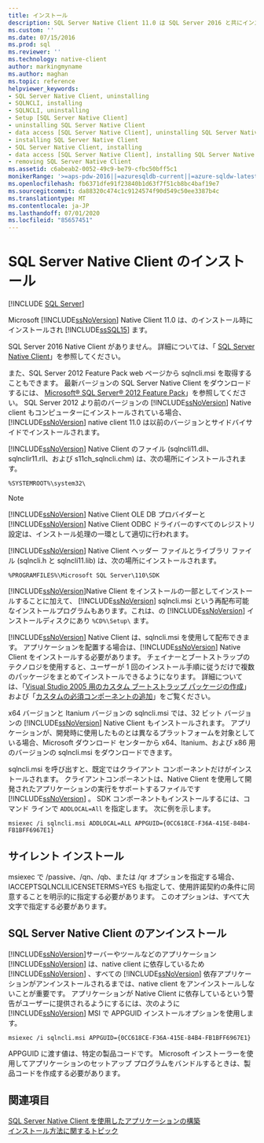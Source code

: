 ```yaml
---
title: インストール
description: SQL Server Native Client 11.0 は SQL Server 2016 と共にインストールされます。 コンポーネントがインストールされている場所について説明します。 再配布可能なインストールプログラムもあります。
ms.custom: ''
ms.date: 07/15/2016
ms.prod: sql
ms.reviewer: ''
ms.technology: native-client
author: markingmyname
ms.author: maghan
ms.topic: reference
helpviewer_keywords:
- SQL Server Native Client, uninstalling
- SQLNCLI, installing
- SQLNCLI, uninstalling
- Setup [SQL Server Native Client]
- uninstalling SQL Server Native Client
- data access [SQL Server Native Client], uninstalling SQL Server Native Client
- installing SQL Server Native Client
- SQL Server Native Client, installing
- data access [SQL Server Native Client], installing SQL Server Native Client
- removing SQL Server Native Client
ms.assetid: c6abeab2-0052-49c9-be79-cfbc50bff5c1
monikerRange: '>=aps-pdw-2016||=azuresqldb-current||=azure-sqldw-latest||>=sql-server-2016||=sqlallproducts-allversions||>=sql-server-linux-2017||=azuresqldb-mi-current'
ms.openlocfilehash: fb6371dfe91f23840b1d63f7f51cb8bc4baf19e7
ms.sourcegitcommit: da88320c474c1c9124574f90d549c50ee3387b4c
ms.translationtype: MT
ms.contentlocale: ja-JP
ms.lasthandoff: 07/01/2020
ms.locfileid: "85657451"
---
```

# <a name="installing-sql-server-native-client"></a>SQL Server Native Client のインストール
[!INCLUDE [SQL Server](../../../includes/applies-to-version/sql-asdb-asdbmi-asdw-pdw.md)]


  Microsoft [!INCLUDE[ssNoVersion](../../../includes/ssnoversion-md.md)] Native Client 11.0 は、のインストール時にインストールされ [!INCLUDE[ssSQL15](../../../includes/sssql15-md.md)] ます。 
 
 SQL Server 2016 Native Client がありません。 詳細については、「 [SQL Server Native Client](../../../relational-databases/native-client/sql-server-native-client.md)」を参照してください。 
 
また、SQL Server 2012 Feature Pack web ページから sqlncli.msi を取得することもできます。 最新バージョンの SQL Server Native Client をダウンロードするには、 [Microsoft® SQL Server® 2012 Feature Pack](https://www.microsoft.com/download/confirmation.aspx?id=29065)」を参照してください。 SQL Server 2012 より前のバージョンの [!INCLUDE[ssNoVersion](../../../includes/ssnoversion-md.md)] Native client もコンピューターにインストールされている場合、 [!INCLUDE[ssNoVersion](../../../includes/ssnoversion-md.md)] native client 11.0 は以前のバージョンとサイドバイサイドでインストールされます。  
  
 [!INCLUDE[ssNoVersion](../../../includes/ssnoversion-md.md)] Native Client のファイル (sqlncli11.dll、sqlnclir11.rll、および s11ch_sqlncli.chm) は、次の場所にインストールされます。  
  
 `%SYSTEMROOT%\system32\`  
  
> [!NOTE]  
>  [!INCLUDE[ssNoVersion](../../../includes/ssnoversion-md.md)] Native Client OLE DB プロバイダーと [!INCLUDE[ssNoVersion](../../../includes/ssnoversion-md.md)] Native Client ODBC ドライバーのすべてのレジストリ設定は、インストール処理の一環として適切に行われます。  
  
 [!INCLUDE[ssNoVersion](../../../includes/ssnoversion-md.md)] Native Client ヘッダー ファイルとライブラリ ファイル (sqlncli.h と sqlncli11.lib) は、次の場所にインストールされます。  
  
 `%PROGRAMFILES%\Microsoft SQL Server\110\SDK`  
  
 [!INCLUDE[ssNoVersion](../../../includes/ssnoversion-md.md)]Native Client をインストールの一部としてインストールすることに加えて、 [!INCLUDE[ssNoVersion](../../../includes/ssnoversion-md.md)] sqlncli.msi という再配布可能なインストールプログラムもあります。これは、の [!INCLUDE[ssNoVersion](../../../includes/ssnoversion-md.md)] インストールディスクにあり `%CD%\Setup\` ます。  
  
 [!INCLUDE[ssNoVersion](../../../includes/ssnoversion-md.md)] Native Client は、sqlncli.msi を使用して配布できます。 アプリケーションを配置する場合は、[!INCLUDE[ssNoVersion](../../../includes/ssnoversion-md.md)] Native Client をインストールする必要があります。 チェイナーとブートストラップのテクノロジを使用すると、ユーザーが 1 回のインストール手順に従うだけで複数のパッケージをまとめてインストールできるようになります。 詳細については、「[Visual Studio 2005 用のカスタム ブートストラップ パッケージの作成](https://go.microsoft.com/fwlink/?LinkId=115667)」および「[カスタムの必須コンポーネントの追加](https://go.microsoft.com/fwlink/?LinkId=115668)」をご覧ください。  
  
 x64 バージョンと Itanium バージョンの sqlncli.msi では、32 ビット バージョンの [!INCLUDE[ssNoVersion](../../../includes/ssnoversion-md.md)] Native Client もインストールされます。 アプリケーションが、開発時に使用したものとは異なるプラットフォームを対象としている場合、Microsoft ダウンロード センターから x64、Itanium、および x86 用のバージョンの sqlncli.msi をダウンロードできます。  
  
 sqlncli.msi を呼び出すと、既定ではクライアント コンポーネントだけがインストールされます。 クライアントコンポーネントは、Native Client を使用して開発されたアプリケーションの実行をサポートするファイルです [!INCLUDE[ssNoVersion](../../../includes/ssnoversion-md.md)] 。 SDK コンポーネントもインストールするには、コマンド ラインで `ADDLOCAL=All` を指定します。 次に例を示します。  
  
 `msiexec /i sqlncli.msi ADDLOCAL=ALL APPGUID={0CC618CE-F36A-415E-84B4-FB1BFF6967E1}`  
  
## <a name="silent-install"></a>サイレント インストール  
 msiexec で /passive、/qn、/qb、または /qr オプションを指定する場合、IACCEPTSQLNCLILICENSETERMS=YES も指定して、使用許諾契約の条件に同意することを明示的に指定する必要があります。 このオプションは、すべて大文字で指定する必要があります。  
  
## <a name="uninstalling-sql-server-native-client"></a>SQL Server Native Client のアンインストール  
 [!INCLUDE[ssNoVersion](../../../includes/ssnoversion-md.md)]サーバーやツールなどのアプリケーション [!INCLUDE[ssNoVersion](../../../includes/ssnoversion-md.md)] は、native client に依存しているため [!INCLUDE[ssNoVersion](../../../includes/ssnoversion-md.md)] 、すべての [!INCLUDE[ssNoVersion](../../../includes/ssnoversion-md.md)] 依存アプリケーションがアンインストールされるまでは、native client をアンインストールしないことが重要です。 アプリケーションが Native Client に依存しているという警告がユーザーに提供されるようにするには、次のように [!INCLUDE[ssNoVersion](../../../includes/ssnoversion-md.md)] MSI で APPGUID インストールオプションを使用します。  
  
 `msiexec /i sqlncli.msi APPGUID={0CC618CE-F36A-415E-84B4-FB1BFF6967E1}`  
  
 APPGUID に渡す値は、特定の製品コードです。 Microsoft インストーラーを使用してアプリケーションのセットアップ プログラムをバンドルするときは、製品コードを作成する必要があります。  
  
## <a name="see-also"></a>関連項目  
 [SQL Server Native Client を使用したアプリケーションの構築](../../../relational-databases/native-client/applications/installing-sql-server-native-client.md)   
 [インストール方法に関するトピック](https://msdn.microsoft.com/library/59de41e7-557f-462a-8914-53ec35496baa)  
  
  
